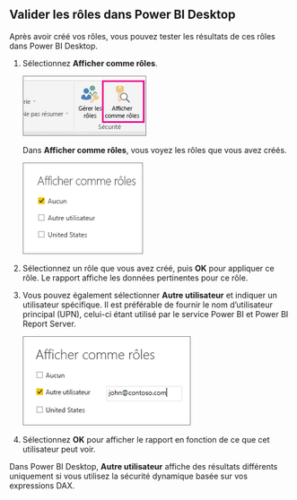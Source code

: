 ## <a name="validate-the-roles-within-power-bi-desktop"></a>Valider les rôles dans Power BI Desktop
Après avoir créé vos rôles, vous pouvez tester les résultats de ces rôles dans Power BI Desktop.

1. Sélectionnez **Afficher comme rôles**. 

    ![](./media/rls-desktop-view-as-roles/powerbi-desktop-rls-view-as-roles.png)

    Dans **Afficher comme rôles**, vous voyez les rôles que vous avez créés.

    ![](./media/rls-desktop-view-as-roles/powerbi-desktop-rls-view-as-roles-dialog.png)

3. Sélectionnez un rôle que vous avez créé, puis **OK** pour appliquer ce rôle. Le rapport affiche les données pertinentes pour ce rôle. 

4. Vous pouvez également sélectionner **Autre utilisateur** et indiquer un utilisateur spécifique. Il est préférable de fournir le nom d’utilisateur principal (UPN), celui-ci étant utilisé par le service Power BI et Power BI Report Server.

    ![](./media/rls-desktop-view-as-roles/powerbi-desktop-rls-other-user.png)

1. Sélectionnez **OK** pour afficher le rapport en fonction de ce que cet utilisateur peut voir. 

Dans Power BI Desktop, **Autre utilisateur** affiche des résultats différents uniquement si vous utilisez la sécurité dynamique basée sur vos expressions DAX. 

